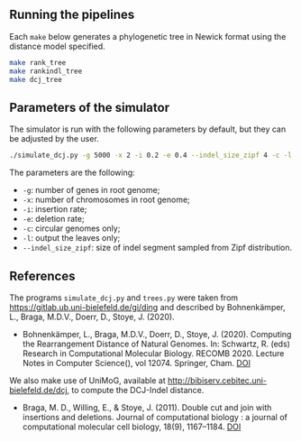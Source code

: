 ## Running the pipelines
Each `make` below generates a phylogenetic tree in Newick format using the distance model specified.
```bash
make rank_tree
make rankindl_tree
make dcj_tree
```

## Parameters of the simulator
The simulator is run with the following parameters by default, but they can be adjusted by the user.
```bash
./simulate_dcj.py -g 5000 -x 2 -i 0.2 -e 0.4 --indel_size_zipf 4 -c -l dummy_tree.nwk 2> simulate_dcj.log > dummy_data.unimog
```
The parameters are the following:
- `-g`: number of genes in root genome;
- `-x`: number of chromosomes in root genome;
- `-i`: insertion rate;
- `-e`: deletion rate;
- `-c`: circular genomes only;
- `-l`: output the leaves only;
- `--indel_size_zipf`: size of indel segment sampled from Zipf distribution.

## References
The programs `simulate_dcj.py` and `trees.py` were taken from https://gitlab.ub.uni-bielefeld.de/gi/ding and described by Bohnenkämper, L., Braga, M.D.V., Doerr, D., Stoye, J. (2020).

- Bohnenkämper, L., Braga, M.D.V., Doerr, D., Stoye, J. (2020). Computing the Rearrangement Distance of Natural Genomes. In: Schwartz, R. (eds) Research in Computational Molecular Biology. RECOMB 2020. Lecture Notes in Computer Science(), vol 12074. Springer, Cham. [DOI](https://doi.org/10.1007/978-3-030-45257-5_1)

We also make use of UniMoG, available at http://bibiserv.cebitec.uni-bielefeld.de/dcj, to compute the DCJ-Indel distance.

- Braga, M. D., Willing, E., & Stoye, J. (2011). Double cut and join with insertions and deletions. Journal of computational biology : a journal of computational molecular cell biology, 18(9), 1167–1184. [DOI](https://doi.org/10.1089/cmb.2011.0118)
